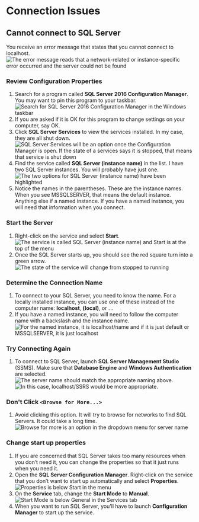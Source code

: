 # Connection Issues

## Cannot connect to SQL Server
 You receive an error message that states that you cannot connect to localhost.
![The error message reads that a network-related or instance-specific error occurred and the server could not be found](../../_static/images/screenshots/week1/connectionissues/screenshot1.jpg)

### Review Configuration Properties
1. Search for a program called **SQL Server 2016 Configuration Manager**. You may want to pin this program to your taskbar.
![Search for SQL Server 2016 Configuration Manager in the Windows taskbar](../../_static/images/screenshots/week1/connectionissues/screenshot2.jpg)
2. If you are asked if it is OK for this program to change settings on your computer, say OK.
3. Click **SQL Server Services** to view the services installed. In my case, they are all shut down.
![SQL Server Services will be an option once the Configuration Manager is open. If the state of a services says it is stopped, that means that service is shut down](../../_static/images/screenshots/week1/connectionissues/screenshot3.jpg)
4. Find the service called **SQL Server (instance name)** in the list. I have two SQL Server instances. You will probably have just one.
![The two options for SQL Server (instance name) have been highlighted](../../_static/images/screenshots/week1/connectionissues/screenshot4.jpg)
5. Notice the names in the parentheses. These are the instance names. When you see MSSQLSERVER, that means the default instance. Anything else if a named instance. If you have a named instance, you will need that information when you connect.

### Start the Server
1. Right-click on the service and select **Start**.
![The service is called SQL Server (instance name) and Start is at the top of the menu](../../_static/images/screenshots/week1/connectionissues/screenshot5.jpg)
2. Once the SQL Server starts up, you should see the red square turn into a green arrow.
![The state of the service will change from stopped to running](../../_static/images/screenshots/week1/connectionissues/screenshot6.jpg)

### Determine the Connection Name
1. To connect to your SQL Server, you need to know the name. For a locally installed instance, you can use one of these instead of the computer name: **localhost**, **(local)**, or . .
2. If you have a named instance, you will need to follow the computer name with a backslash and the instance name.
![For the named instance, it is localhost/name and if it is just default or MSSQLSERVER, it is just localhost](../../_static/images/screenshots/week1/connectionissues/screenshot7.jpg)

### Try Connecting Again
1. To connect to SQL Server, launch **SQL Server Management Studio** (SSMS). Make sure that **Database Engine** and **Windows Authentication** are selected.
![The server name should match the appropriate naming above.](../../_static/images/screenshots/week1/connectionissues/screenshot8.jpg)
![In this case, localhost/SSRS would be more appropriate.](../../_static/images/screenshots/week1/connectionissues/screenshot9.jpg)

### Don't Click ``<Browse for More...>``
1. Avoid clicking this option. It will try to browse for networks to find SQL Servers. It could take a long time.
![Browse for more is an option in the dropdown menu for server name](../../_static/images/screenshots/week1/connectionissues/screenshot10.jpg)

### Change start up properties
1. If you are concerned that SQL Server takes too many resources when you don’t need it, you can change the properties so that it just runs when you need it.
2. Open the **SQL Server Configuration Manager**. Right-click on the service that you don’t want to start up automatically and select **Properties**.
![Properties is below Start in the menu](../../_static/images/screenshots/week1/connectionissues/screenshot11.jpg)
3. On the **Service** tab, change the **Start Mode** to **Manual**.
![Start Mode is below General in the Services tab](../../_static/images/screenshots/week1/connectionissues/screenshot12.jpg)
4. When you want to run SQL Server, you’ll have to launch **Configuration Manager** to start up the service.
